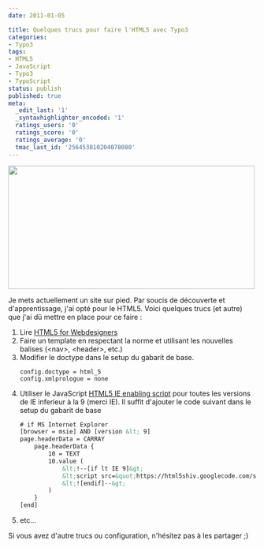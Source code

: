 ```yaml
---
date: 2011-01-05

title: Quelques trucs pour faire l'HTML5 avec Typo3
categories:
- Typo3
tags:
- HTML5
- JavaScript
- Typo3
- TypoScript
status: publish
published: true
meta:
  _edit_last: '1'
  _syntaxhighlighter_encoded: '1'
  ratings_users: '0'
  ratings_score: '0'
  ratings_average: '0'
  tmac_last_id: '256453810204078080'
---
```

<img class="alignnone size-medium wp-image-2694" title="structure du html5" src="https://dlgjp9x71cipk.cloudfront.net/2011/01/structure-html5-500x250.gif" alt="" width="500" height="250" />

Je mets actuellement un site sur pied. Par soucis de découverte et d'apprentissage, j'ai opté pour le HTML5. Voici quelques trucs (et autre) que j'ai dû mettre en place pour ce faire :

<!--more-->
<ol>
	<li>Lire <a title="Page de présentation du livre" href="https://books.alistapart.com/products/html5-for-web-designers">HTML5 for Webdesigners</a></li>
	<li>Faire un template en respectant la norme et utilisant les nouvelles balises (&lt;nav&gt;, &lt;header&gt;, etc.)</li>
	<li>Modifier le doctype dans le setup du gabarit de base.

```typoscript
config.doctype = html_5
config.xmlprologue = none
```

</li>
	<li>Utiliser le JavaScript <a id="project_summary_link" href="https://code.google.com/p/html5shiv/">HTML5 IE enabling script</a> pour toutes les versions de IE inferieur à la 9 (merci IE).
Il suffit d'ajouter le code suivant dans le setup du gabarit de base

```html
# if MS Internet Explorer
[browser = msie] AND [version &lt; 9]
page.headerData = CARRAY
    page.headerData {
        10 = TEXT
        10.value (
            &lt;!--[if lt IE 9]&gt;
            &lt;script src=&quot;https://html5shiv.googlecode.com/svn/trunk/html5.js&quot;&gt;&lt;/script&gt;
            &lt;![endif]--&gt;
        )
    }
[end]
```

</li>
	<li>etc...</li>
</ol>
Si vous avez d'autre trucs ou configuration, n'hésitez pas à les partager ;)
